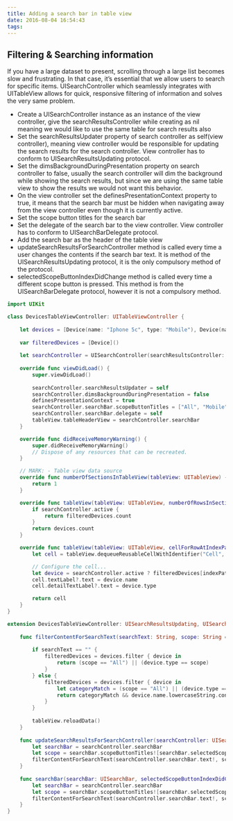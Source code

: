 ```yaml
---
title: Adding a search bar in table view
date: 2016-08-04 16:54:43
tags:
---
```


## Filtering & Searching information
If you have a large dataset to present, scrolling through a large list becomes slow and frustrating. In that case, it’s essential that we allow users to search for specific items. UISearchController which seamlessly integrates with UITableView allows for quick, responsive filtering of information and solves the very same problem.

<!-- more -->

* Create a UISearchController instance as an instance of the view controller, give the searchResultsController while creating as nil meaning we would like to use the same table for search results also
* Set the searchResultsUpdater property of search controller as self(view controller), meaning view controller would be responsible for updating the search results for the search controller. View controller has to conform to UISearchResultsUpdating protocol.
* Set the dimsBackgroundDuringPresentation property on search controller to false, usually the search controller will dim the background while showing the search results, but since we are using the same table view to show the results we would not want this behavior.
* On the view controller set the definesPresentationContext property to true, it means that the search bar must be hidden when navigating away from the view controller even though it is currently active.
* Set the scope button titles for the search bar
* Set the delegate of the search bar to the view controller. View controller has to conform to UISearchBarDelegate protocol.
* Add the search bar as the header of the table view
* updateSearchResultsForSearchController method is called every time a user changes the contents if the search bar text. It is method of the UISearchResultsUpdating protocol, it is the only compulsory method of the protocol.
* selectedScopeButtonIndexDidChange method is called every time a different scope button is pressed. This method is from the UISearchBarDelegate protocol, however it is not a compulsory method.
```swift
import UIKit

class DevicesTableViewController: UITableViewController {
    
    let devices = [Device(name: "Iphone 5c", type: "Mobile"), Device(name: "Oneplus x", type: "Mobile"), Device(name: "Macbook Pro", type: "Laptop"), Device(name: "Apple Watch", type: "Watch"), Device(name: "Moto 360", type: "Watch"), Device(name: "Samsung Galaxy", type: "Mobile"), Device(name: "Dell Vostro", type: "Laptop"), Device(name: "Dell Inspiron", type: "Laptop")]
    
    var filteredDevices = [Device]()
    
    let searchController = UISearchController(searchResultsController: nil)
    
    override func viewDidLoad() {
        super.viewDidLoad()
        
        searchController.searchResultsUpdater = self
        searchController.dimsBackgroundDuringPresentation = false
        definesPresentationContext = true
        searchController.searchBar.scopeButtonTitles = ["All", "Mobile", "Laptop", "Watch"]
        searchController.searchBar.delegate = self
        tableView.tableHeaderView = searchController.searchBar
    }

    override func didReceiveMemoryWarning() {
        super.didReceiveMemoryWarning()
        // Dispose of any resources that can be recreated.
    }

    // MARK: - Table view data source
    override func numberOfSectionsInTableView(tableView: UITableView) -> Int {
        return 1
    }

    override func tableView(tableView: UITableView, numberOfRowsInSection section: Int) -> Int {
        if searchController.active {
            return filteredDevices.count
        }
        return devices.count
    }

    override func tableView(tableView: UITableView, cellForRowAtIndexPath indexPath: NSIndexPath) -> UITableViewCell {
        let cell = tableView.dequeueReusableCellWithIdentifier("Cell", forIndexPath: indexPath)

        // Configure the cell...
        let device = searchController.active ? filteredDevices[indexPath.row] : devices[indexPath.row]
        cell.textLabel?.text = device.name
        cell.detailTextLabel?.text = device.type

        return cell
    }
}

extension DevicesTableViewController: UISearchResultsUpdating, UISearchBarDelegate {
    
    func filterContentForSearchText(searchText: String, scope: String = "All") {
        
        if searchText == "" {
            filteredDevices = devices.filter { device in
                return (scope == "All") || (device.type == scope)
            }
        } else {
            filteredDevices = devices.filter { device in
                let categoryMatch = (scope == "All") || (device.type == scope)
                return categoryMatch && device.name.lowercaseString.containsString(searchController.searchBar.text!.lowercaseString)
            }
        }
        
        tableView.reloadData()
    }
    
    func updateSearchResultsForSearchController(searchController: UISearchController) {
        let searchBar = searchController.searchBar
        let scope = searchBar.scopeButtonTitles![searchBar.selectedScopeButtonIndex]
        filterContentForSearchText(searchController.searchBar.text!, scope: scope)
    }
    
    func searchBar(searchBar: UISearchBar, selectedScopeButtonIndexDidChange selectedScope: Int) {
        let searchBar = searchController.searchBar
        let scope = searchBar.scopeButtonTitles![searchBar.selectedScopeButtonIndex]
        filterContentForSearchText(searchController.searchBar.text!, scope: scope)
    }
}
```